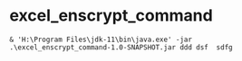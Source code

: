 # excel_enscrypt_command
```shell
& 'H:\Program Files\jdk-11\bin\java.exe' -jar .\excel_enscrypt_command-1.0-SNAPSHOT.jar ddd dsf  sdfg
```
